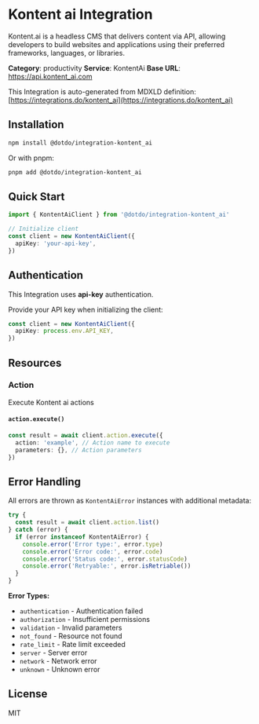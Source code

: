 # Kontent ai Integration

Kontent.ai is a headless CMS that delivers content via API, allowing developers to build websites and applications using their preferred frameworks, languages, or libraries.

**Category**: productivity
**Service**: KontentAi
**Base URL**: https://api.kontent_ai.com

This Integration is auto-generated from MDXLD definition: [https://integrations.do/kontent_ai](https://integrations.do/kontent_ai)

## Installation

```bash
npm install @dotdo/integration-kontent_ai
```

Or with pnpm:

```bash
pnpm add @dotdo/integration-kontent_ai
```

## Quick Start

```typescript
import { KontentAiClient } from '@dotdo/integration-kontent_ai'

// Initialize client
const client = new KontentAiClient({
  apiKey: 'your-api-key',
})
```

## Authentication

This Integration uses **api-key** authentication.

Provide your API key when initializing the client:

```typescript
const client = new KontentAiClient({
  apiKey: process.env.API_KEY,
})
```

## Resources

### Action

Execute Kontent ai actions

#### `action.execute()`

```typescript
const result = await client.action.execute({
  action: 'example', // Action name to execute
  parameters: {}, // Action parameters
})
```

## Error Handling

All errors are thrown as `KontentAiError` instances with additional metadata:

```typescript
try {
  const result = await client.action.list()
} catch (error) {
  if (error instanceof KontentAiError) {
    console.error('Error type:', error.type)
    console.error('Error code:', error.code)
    console.error('Status code:', error.statusCode)
    console.error('Retryable:', error.isRetriable())
  }
}
```

**Error Types:**

- `authentication` - Authentication failed
- `authorization` - Insufficient permissions
- `validation` - Invalid parameters
- `not_found` - Resource not found
- `rate_limit` - Rate limit exceeded
- `server` - Server error
- `network` - Network error
- `unknown` - Unknown error

## License

MIT
